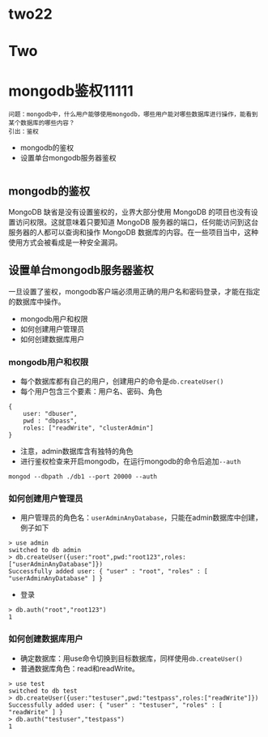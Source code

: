 # two22

# Two
# mongodb鉴权11111
```
问题：mongodb中，什么用户能够使用mongodb，哪些用户能对哪些数据库进行操作，能看到某个数据库的哪些内容？
引出：鉴权
```
- mongodb的鉴权
- 设置单台mongodb服务器鉴权
#
## mongodb的鉴权
MongoDB 缺省是没有设置鉴权的，业界大部分使用 MongoDB 的项目也没有设置访问权限。这就意味着只要知道 MongoDB 服务器的端口，任何能访问到这台服务器的人都可以查询和操作 MongoDB 数据库的内容。在一些项目当中，这种使用方式会被看成是一种安全漏洞。
## 设置单台mongodb服务器鉴权
一旦设置了鉴权，mongodb客户端必须用正确的用户名和密码登录，才能在指定的数据库中操作。
- mongodb用户和权限
- 如何创建用户管理员
- 如何创建数据库用户
### mongodb用户和权限
- 每个数据库都有自己的用户，创建用户的命令是`db.createUser()`
- 每个用户包含三个要素：用户名、密码、角色
```
{
    user: "dbuser",
    pwd : "dbpass",
    roles: ["readWrite", "clusterAdmin"]
}
```
- 注意，admin数据库含有独特的角色
- 进行鉴权检查来开启mongodb，在运行mongodb的命令后追加`--auth`
```
mongod --dbpath ./db1 --port 20000 --auth
```
### 如何创建用户管理员
- 用户管理员的角色名：`userAdminAnyDatabase`，只能在admin数据库中创建，例子如下
```
> use admin
switched to db admin
> db.createUser({user:"root",pwd:"root123",roles:["userAdminAnyDatabase"]})
Successfully added user: { "user" : "root", "roles" : [ "userAdminAnyDatabase" ] }
```
- 登录
```
> db.auth("root","root123")
1
```
### 如何创建数据库用户
- 确定数据库：用use命令切换到目标数据库，同样使用`db.createUser()`
- 普通数据库角色：read和readWrite。
```
> use test
switched to db test
> db.createUser({user:"testuser",pwd:"testpass",roles:["readWrite"]})
Successfully added user: { "user" : "testuser", "roles" : [ "readWrite" ] }
> db.auth("testuser","testpass")
1
```
